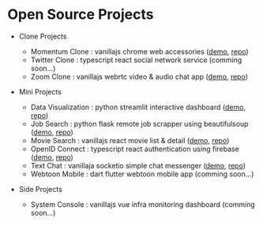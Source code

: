 # Open Source Projects

-   Clone Projects

    -   Momentum Clone : vanillajs chrome web accessories ([demo](https://toweringcloud.github.io/momentum-clone), [repo](https://github.com/toweringcloud/momentum-clone))
    -   Twitter Clone : typescript react social network service (comming soon...)
    -   Zoom Clone : vanillajs webrtc video & audio chat app ([demo](https://9fnc6q-3000.csb.app), [repo](https://github.com/toweringcloud/zoom-clone))

-   Mini Projects

    -   Data Visualization : python streamlit interactive dashboard ([demo](https://olympics-participations.streamlit.app), [repo](https://github.com/toweringcloud/data-visualization))
    -   Job Search : python flask remote job scrapper using beautifulsoup ([demo](https://pys07.toweringcloud.repl.co), [repo](https://github.com/toweringcloud/job-search))
    -   Movie Search : vanillajs react movie list & detail ([demo](https://toweringcloud.github.io/movie-search), [repo](https://github.com/toweringcloud/movie-search))
    -   OpenID Connect : typescript react authentication using firebase ([demo](https://toweringcloud.github.io/openid-connect), [repo](https://github.com/toweringcloud/openid-connect))
    -   Text Chat : vanillaja socketio simple chat messenger ([demo](jpjvwc-3000.csb.app), [repo](https://github.com/toweringcloud/text-chat))
    -   Webtoon Mobile : dart flutter webtoon mobile app (comming soon...)

-   Side Projects
    -   System Console : vanillajs vue infra monitoring dashboard (comming soon...)
